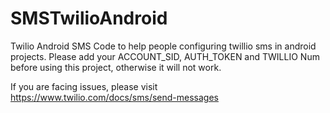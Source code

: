 # SMSTwilioAndroid

Twilio Android SMS Code to help people configuring twillio sms in android projects.
Please add your ACCOUNT_SID, AUTH_TOKEN and TWILLIO Num before using this project, otherwise it will not work.

If you are facing issues, please visit https://www.twilio.com/docs/sms/send-messages

